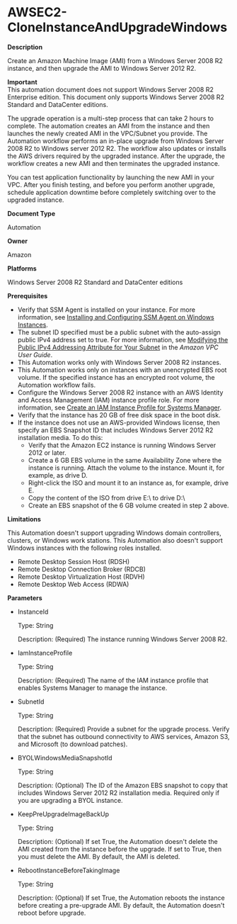 # AWSEC2\-CloneInstanceAndUpgradeWindows<a name="automation-awsec2-CloneInstanceAndUpgradeWindows"></a>

**Description**

Create an Amazon Machine Image \(AMI\) from a Windows Server 2008 R2 instance, and then upgrade the AMI to Windows Server 2012 R2\.

**Important**  
This automation document does not support Windows Server 2008 R2 Enterprise edition\. This document only supports Windows Server 2008 R2 Standard and DataCenter editions\.

The upgrade operation is a multi\-step process that can take 2 hours to complete\. The automation creates an AMI from the instance and then launches the newly created AMI in the VPC/Subnet you provide\. The Automation workflow performs an in\-place upgrade from Windows Server 2008 R2 to Windows server 2012 R2\. The workflow also updates or installs the AWS drivers required by the upgraded instance\. After the upgrade, the workflow creates a new AMI and then terminates the upgraded instance\. 

You can test application functionality by launching the new AMI in your VPC\. After you finish testing, and before you perform another upgrade, schedule application downtime before completely switching over to the upgraded instance\.

**Document Type**

Automation

**Owner**

Amazon

**Platforms**

Windows Server 2008 R2 Standard and DataCenter editions

**Prerequisites**
+ Verify that SSM Agent is installed on your instance\. For more information, see [Installing and Configuring SSM Agent on Windows Instances](sysman-install-ssm-win.md)\.
+ The subnet ID specified must be a public subnet with the auto\-assign public IPv4 address set to true\. For more information, see [Modifying the Public IPv4 Addressing Attribute for Your Subnet](https://docs.aws.amazon.com/vpc/latest/userguide/vpc-ip-addressing.html#subnet-public-ip) in the *Amazon VPC User Guide*\.
+ This Automation works only with Windows Server 2008 R2 instances\.
+ This Automation works only on instances with an unencrypted EBS root volume\. If the specified instance has an encrypted root volume, the Automation workflow fails\.
+ Configure the Windows Server 2008 R2 instance with an AWS Identity and Access Management \(IAM\) instance profile role\. For more information, see [Create an IAM Instance Profile for Systems Manager](setup-instance-profile.md)\.
+ Verify that the instance has 20 GB of free disk space in the boot disk\.
+ If the instance does not use an AWS\-provided Windows license, then specify an EBS Snapshot ID that includes Windows Server 2012 R2 installation media\. To do this:
  + Verify that the Amazon EC2 instance is running Windows Server 2012 or later\.
  + Create a 6 GB EBS volume in the same Availability Zone where the instance is running\. Attach the volume to the instance\. Mount it, for example, as drive D\. 
  + Right\-click the ISO and mount it to an instance as, for example, drive E\.
  + Copy the content of the ISO from drive E:\\ to drive D:\\
  + Create an EBS snapshot of the 6 GB volume created in step 2 above\.

**Limitations**

This Automation doesn't support upgrading Windows domain controllers, clusters, or Windows work stations\. This Automation also doesn't support Windows instances with the following roles installed\.
+ Remote Desktop Session Host \(RDSH\)
+ Remote Desktop Connection Broker \(RDCB\)
+ Remote Desktop Virtualization Host \(RDVH\)
+ Remote Desktop Web Access \(RDWA\)

**Parameters**
+ InstanceId

  Type: String

  Description: \(Required\) The instance running Windows Server 2008 R2\.
+ IamInstanceProfile

  Type: String

  Description: \(Required\) The name of the IAM instance profile that enables Systems Manager to manage the instance\.
+ SubnetId

  Type: String

  Description: \(Required\) Provide a subnet for the upgrade process\. Verify that the subnet has outbound connectivity to AWS services, Amazon S3, and Microsoft \(to download patches\)\.
+ BYOLWindowsMediaSnapshotId

  Type: String

  Description: \(Optional\) The ID of the Amazon EBS snapshot to copy that includes Windows Server 2012 R2 installation media\. Required only if you are upgrading a BYOL instance\.
+ KeepPreUpgradeImageBackUp

  Type: String

  Description: \(Optional\) If set True, the Automation doesn't delete the AMI created from the instance before the upgrade\. If set to True, then you must delete the AMI\. By default, the AMI is deleted\.
+ RebootInstanceBeforeTakingImage

  Type: String

  Description: \(Optional\) If set True, the Automation reboots the instance before creating a pre\-upgrade AMI\. By default, the Automation doesn't reboot before upgrade\.